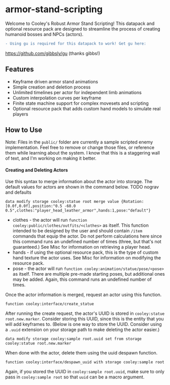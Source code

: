 # armor-stand-scripting
Welcome to Cooley's Robust Armor Stand Scripting!
This datapack and optional resource pack are designed to streamline the process of creating humanoid bosses and NPCs (actors).

```diff
- Using gu is required for this datapack to work! Get gu here: 
```
https://github.com/gibbsly/gu (thanks gibbs!)

## Features

- Keyframe driven armor stand animations
- Simple creation and deletion process
- Unlimited timelines per actor for independent limb animations
- Custom interpolation curves per keyframe
- Finite state machine support for complex movesets and scripting
- Optional resource pack that adds custom hand models to simulate real players

## How to Use

Note: Files in the `public/` folder are currently a sample scripted enemy implementation. Feel free to remove or change those files, or reference them while learning about the system. I know that this is a staggering wall of text, and I'm working on making it better.

#### Creating and Deleting Actors

Use this syntax to merge information about the actor into storage. The default values for actors are shown in the command below. TODO nograv and defaults
```mcfunction
data modify storage cooley:statue root merge value {Rotation:[0.0f,0.0f],position:"0.5 -60.0 0.5",clothes:"player_head_leather_armor",hands:1,pose:"default"}
```
- clothes - the actor will run `function cooley:public/clothes/outfits/<clothes>` as itself. This function intended to be designed by the user and should contain `/item` commands that equip the actor. Do not perform calculations here since this command runs an undefined number of times (three, but that's not guaranteed.) See Misc for information on retrieving a player head.
- hands - if using the optional resource pack, this is the type of custom hand texture the actor uses. See Misc for information on modifying the resource pack.
- pose - the actor will run `function cooley:animation/statue/pose/<pose>` as itself. There are multiple pre-made starting poses, but additional ones may be added. Again, this command runs an undefined number of times.

Once the actor information is merged, request an actor using this function.
```mcfunction
function cooley:interface/create_statue
```
After running the create request, the actor's UUID is stored in `cooley:statue root.new.marker`. Consider storing this UUID, since this is the entity that you will add keyframes to.
(Below is one way to store the UUID. Consider using a `.uuid` extension on your storage path to make deleting the actor easier.)
```mcfunction
data modify storage cooley:sample root.uuid set from storage cooley:statue root.new.marker
```

When done with the actor, delete them using the uuid despawn function.
```mcfunction
function cooley:interface/despawn_uuid with storage cooley:sample root
```
Again, if you stored the UUID in `cooley:sample root.uuid`, make sure to only pass in `cooley:sample root` so that `uuid` can be a macro argument.



